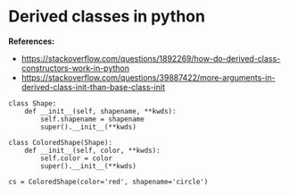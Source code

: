 # Derived classes in python

**References:**
- https://stackoverflow.com/questions/1892269/how-do-derived-class-constructors-work-in-python
- https://stackoverflow.com/questions/39887422/more-arguments-in-derived-class-init-than-base-class-init


~~~~
class Shape:
    def __init__(self, shapename, **kwds):
        self.shapename = shapename
        super().__init__(**kwds)        

class ColoredShape(Shape):
    def __init__(self, color, **kwds):
        self.color = color
        super().__init__(**kwds)

cs = ColoredShape(color='red', shapename='circle')
~~~~
